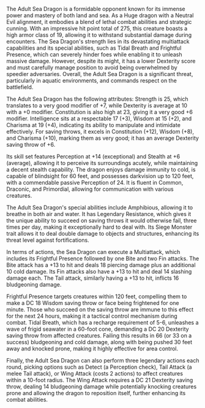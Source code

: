 The Adult Sea Dragon is a formidable opponent known for its immense power and mastery of both land and sea. As a Huge dragon with a Neutral Evil alignment, it embodies a blend of lethal combat abilities and strategic cunning. With an impressive hit point total of 275, this creature boasts a high armor class of 19, allowing it to withstand substantial damage during encounters. The Sea Dragon's strength lies in its devastating multiattack capabilities and its special abilities, such as Tidal Breath and Frightful Presence, which can severely hinder foes while enabling it to unleash massive damage. However, despite its might, it has a lower Dexterity score and must carefully manage position to avoid being overwhelmed by speedier adversaries. Overall, the Adult Sea Dragon is a significant threat, particularly in aquatic environments, and commands respect on the battlefield.

The Adult Sea Dragon has the following attributes: Strength is 25, which translates to a very good modifier of +7, while Dexterity is average at 10 with a +0 modifier. Constitution is also high at 23, giving it a very good +6 modifier. Intelligence sits at a respectable 17 (+3), Wisdom at 15 (+2), and Charisma at 19 (+4), indicating its ability to manipulate and intimidate effectively. For saving throws, it excels in Constitution (+12), Wisdom (+8), and Charisma (+10), marking them as very good; it has an average Dexterity saving throw of +6.

Its skill set features Perception at +14 (exceptional) and Stealth at +6 (average), allowing it to perceive its surroundings acutely, while maintaining a decent stealth capability. The dragon enjoys damage immunity to cold, is capable of blindsight for 60 feet, and possesses darkvision up to 120 feet, with a commendable passive Perception of 24. It is fluent in Common, Draconic, and Primordial, allowing for communication with various creatures.

The Adult Sea Dragon's special abilities include Amphibious, allowing it to breathe in both air and water. It has Legendary Resistance, which gives it the unique ability to succeed on saving throws it would otherwise fail, three times per day, making it exceptionally hard to deal with. Its Siege Monster trait allows it to deal double damage to objects and structures, enhancing its threat level against fortifications.

In terms of actions, the Sea Dragon can execute a Multiattack, which includes its Frightful Presence followed by one Bite and two Fin attacks. The Bite attack has a +13 to hit and deals 18 piercing damage plus an additional 10 cold damage. Its Fin attacks also have a +13 to hit and deal 14 slashing damage each. The Tail attack, similarly having a +13 to hit, inflicts 16 bludgeoning damage. 

Frightful Presence targets creatures within 120 feet, compelling them to make a DC 18 Wisdom saving throw or face being frightened for one minute. Those who succeed on the saving throw are immune to this effect for the next 24 hours, making it a tactical control mechanism during combat. Tidal Breath, which has a recharge requirement of 5-6, unleashes a wave of frigid seawater in a 60-foot cone, demanding a DC 20 Dexterity saving throw from affected creatures. Failing this results in 66 (or 33 on a success) bludgeoning and cold damage, along with being pushed 30 feet away and knocked prone, making it highly effective for area control.

Finally, the Adult Sea Dragon can also perform three legendary actions each round, picking options such as Detect (a Perception check), Tail Attack (a melee Tail attack), or Wing Attack (costs 2 actions) to affect creatures within a 10-foot radius. The Wing Attack requires a DC 21 Dexterity saving throw, dealing 14 bludgeoning damage while potentially knocking creatures prone and allowing the dragon to reposition itself, further enhancing its combat abilities.